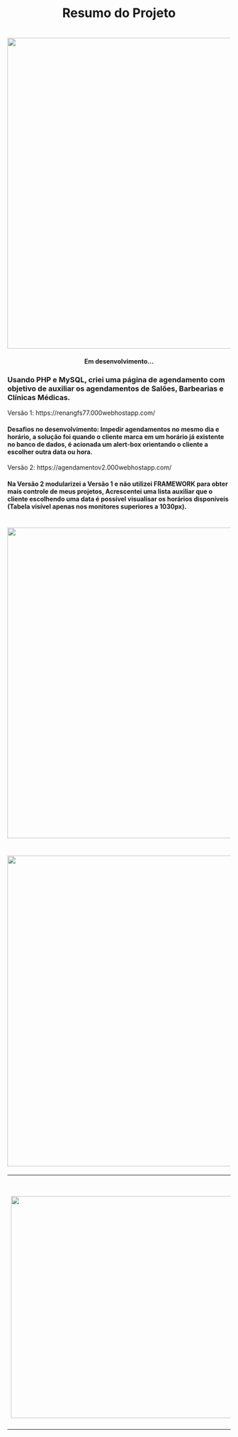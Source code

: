 <h1 align="center"> Resumo do Projeto </h1>
<h1 align="center"><img src="https://user-images.githubusercontent.com/61218420/156604810-ce752b20-c075-47a3-9cb9-1bc38322ec51.png" width="700"></h1>
<h4 align="center">Em desenvolvimento...</h4>
<h3>Usando <strong>PHP e MySQL</strong>, criei uma página de agendamento com objetivo de auxiliar os agendamentos de Salões, Barbearias e Clínicas Médicas. </h3>
  Versão 1: https://renangfs77.000webhostapp.com/
<h4>Desafios no desenvolvimento: Impedir agendamentos no mesmo dia e horário, a solução foi quando o cliente marca em um horário já existente no banco de dados,
é acionada um alert-box orientando o cliente a escolher outra data ou hora.</h4>
  Versão 2: https://agendamentov2.000webhostapp.com/
<h4>Na Versão 2 modularizei a Versão 1 e não utilizei FRAMEWORK para obter mais controle de meus projetos, Acrescentei uma lista auxiliar que o cliente escolhendo uma 
  data é possível visualisar os horários disponíveis (Tabela visível apenas nos monitores superiores a 1030px).</h4>
<h1 align="center"><img src="https://user-images.githubusercontent.com/61218420/156605970-77a7cb5a-5f32-4950-983a-f36e611ddc03.png" width="700"></h1>
<h1 align="center"><img src="https://user-images.githubusercontent.com/61218420/156606707-6496bddd-3bab-4ddd-a6be-10de2d3040fd.png" width="700"></h1>
<table align="center">
  <tr>
    <td><h1 align="center"><img src="https://user-images.githubusercontent.com/61218420/156607433-43ffb53e-0e07-46dc-84c8-014c8b91fc8c.png" width="500"></h1></td>
    <td><h1 align="center"><img src="https://user-images.githubusercontent.com/61218420/156607666-22e0499d-949c-4fab-98c7-71b3f7e75d70.png" width="300"></h1></td>
  </tr>
</table>








 
